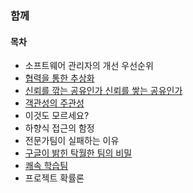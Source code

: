 ### 함께

#### 목차
- 소프트웨어 관리자의 개선 우선순위
- [협력을 통한 추상화](https://github.com/kiekk/book-report/blob/master/%ED%95%A8%EA%BB%98%20%EC%9E%90%EB%9D%BC%EA%B8%B0/%ED%95%A8%EA%BB%98/%ED%98%91%EB%A0%A5%EC%9D%84%20%ED%86%B5%ED%95%9C%20%EC%B6%94%EC%83%81%ED%99%94.md)
- [신뢰를 깎는 공유인가 신뢰를 쌓는 공유인가](https://github.com/kiekk/book-report/blob/master/%ED%95%A8%EA%BB%98%20%EC%9E%90%EB%9D%BC%EA%B8%B0/%ED%95%A8%EA%BB%98/%EC%8B%A0%EB%A2%B0%EB%A5%BC%20%EA%B9%8E%EB%8A%94%20%EA%B3%B5%EC%9C%A0%EC%9D%B8%EA%B0%80%20%EC%8B%A0%EB%A2%B0%EB%A5%BC%20%EC%8C%93%EB%8A%94%20%EA%B3%B5%EC%9C%A0%EC%9D%B8%EA%B0%80.md)
- [객관성의 주관성](https://github.com/kiekk/book-report/blob/master/%ED%95%A8%EA%BB%98%20%EC%9E%90%EB%9D%BC%EA%B8%B0/%ED%95%A8%EA%BB%98/%EA%B0%9D%EA%B4%80%EC%84%B1%EC%9D%98%20%EC%A3%BC%EA%B4%80%EC%84%B1.md)
- 이것도 모르세요?
- 하향식 접근의 함정
- 전문가팀이 실패하는 이유
- [구글이 밝힌 탁월한 팀의 비밀](https://github.com/kiekk/book-report/blob/master/%ED%95%A8%EA%BB%98%20%EC%9E%90%EB%9D%BC%EA%B8%B0/%ED%95%A8%EA%BB%98/%EA%B5%AC%EA%B8%80%EC%9D%B4%20%EB%B0%9D%ED%9E%8C%20%ED%83%81%EC%9B%94%ED%95%9C%20%ED%8C%80%EC%9D%98%20%EB%B9%84%EB%B0%80.md)
- [쾌속 학습팀](https://github.com/kiekk/book-report/blob/master/%ED%95%A8%EA%BB%98%20%EC%9E%90%EB%9D%BC%EA%B8%B0/%ED%95%A8%EA%BB%98/%EC%BE%8C%EC%86%8D%20%ED%95%99%EC%8A%B5%ED%8C%80.md)
- 프로젝트 확률론